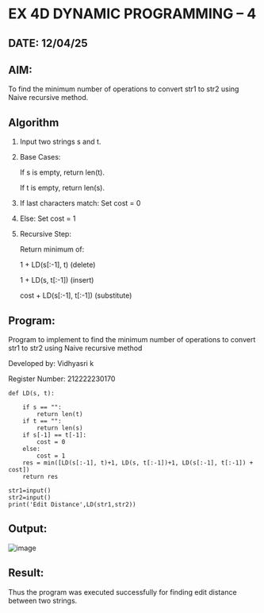 # EX 4D DYNAMIC PROGRAMMING – 4

## DATE:  12/04/25

## AIM:
To find the minimum number of operations to convert str1 to str2 using Naive recursive method.

## Algorithm

1. Input two strings s and t.

2. Base Cases:

   If s is empty, return len(t).

   If t is empty, return len(s).

3. If last characters match: Set cost = 0

4. Else: Set cost = 1

5. Recursive Step:

   Return minimum of:

     1 + LD(s[:-1], t) (delete)

     1 + LD(s, t[:-1]) (insert)

     cost + LD(s[:-1], t[:-1]) (substitute)
   
## Program:

Program to implement to find the minimum number of operations to convert str1 to str2 using Naive recursive method

Developed by: Vidhyasri k

Register Number: 212222230170

```
def LD(s, t):
    
    if s == "":
        return len(t)
    if t == "":
        return len(s)
    if s[-1] == t[-1]:
        cost = 0
    else:
        cost = 1
    res = min([LD(s[:-1], t)+1, LD(s, t[:-1])+1, LD(s[:-1], t[:-1]) + cost])
    return res
    
str1=input()
str2=input()
print('Edit Distance',LD(str1,str2))

```

## Output:

![image](https://github.com/user-attachments/assets/97d78c0b-4d3f-4f27-9ad5-dd0d57a61989)


## Result:
Thus the program was executed successfully for finding edit distance between two strings.
